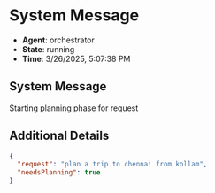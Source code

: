 # System Message

- **Agent**: orchestrator
- **State**: running
- **Time**: 3/26/2025, 5:07:38 PM

## System Message

Starting planning phase for request

## Additional Details

```json
{
  "request": "plan a trip to chennai from kollam",
  "needsPlanning": true
}
```

